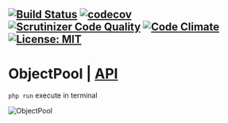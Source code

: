 [![Build Status](https://travis-ci.org/Jagepard/PhpDesignPatterns-ObjectPool.svg?branch=master)](https://travis-ci.org/Jagepard/PhpDesignPatterns-ObjectPool)
[![codecov](https://codecov.io/gh/Jagepard/PhpDesignPatterns-ObjectPool/branch/master/graph/badge.svg)](https://codecov.io/gh/Jagepard/PhpDesignPatterns-ObjectPool)
[![Scrutinizer Code Quality](https://scrutinizer-ci.com/g/Jagepard/PhpDesignPatterns-ObjectPool/badges/quality-score.png?b=master)](https://scrutinizer-ci.com/g/Jagepard/PhpDesignPatterns-ObjectPool/?branch=master)
[![Code Climate](https://codeclimate.com/github/Jagepard/PhpDesignPatterns-ObjectPool/badges/gpa.svg)](https://codeclimate.com/github/Jagepard/PhpDesignPatterns-ObjectPool)
[![License: MIT](https://img.shields.io/badge/license-MIT-498e7f.svg)](https://mit-license.org/)
-----

# ObjectPool | [API](https://github.com/Jagepard/PhpDesignPatterns-ObjectPool/blob/master/docs.md "Documentation API")
```php run``` execute in terminal

![ObjectPool](https://github.com/Jagepard/PhpDesignPatterns-ObjectPool/blob/master/UML.png)